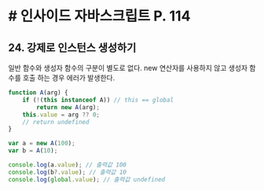 # # 인사이드 자바스크립트 P. 114 

## 24. 강제로 인스턴스 생성하기
일반 함수와 생성자 함수의 구분이 별도로 없다. new 연산자를 사용하지 않고 생성자 함수를 호출 하는 경우 에러가 발생한다.

```js
function A(arg) {
    if (!(this instanceof A)) // this == global
        return new A(arg);
    this.value = arg ?? 0;
    // return undefined
}

var a = new A(100);
var b = A(10);

console.log(a.value); // 출력값 100
console.log(b?.value); // 출력값 10
console.log(global.value); // 출력값 undefined

```